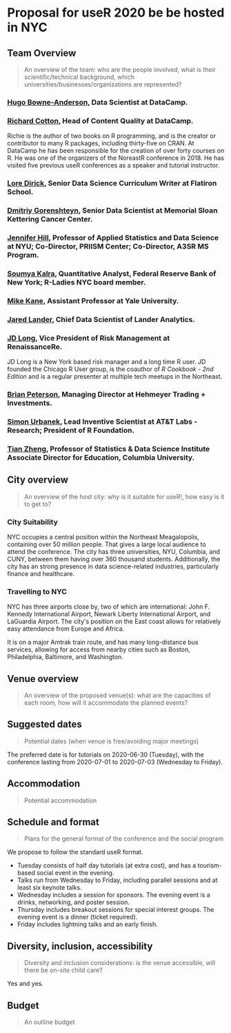 # Proposal for useR 2020 be be hosted in NYC

## Team Overview

> An overview of the team: who are the people involved, what is their scientific/technical background, which universities/businesses/organizations are represented?

### [Hugo Bowne-Anderson](https://www.linkedin.com/in/hugo-bowne-anderson-045939a5), Data Scientist at DataCamp.


### [Richard Cotton](https://www.linkedin.com/in/richierocks), Head of Content Quality at DataCamp.

Richie is the author of two books on R programming, and is the creator or contributor to many R packages, including thirty-five on CRAN. At DataCamp he has been responsible for the creation of over forty courses on R. He was one of the organizers of the NoreastR conference in 2018. He has visited five previous useR conferences as a speaker and tutorial instructor.

### [Lore Dirick](https://www.linkedin.com/in/lore-dirick-b9066234), Senior Data Science Curriculum Writer at Flatiron School.


### [Dmitriy Gorenshteyn](https://www.linkedin.com/in/dimagor), Senior Data Scientist at Memorial Sloan Kettering Cancer Center.


### [Jennifer Hill](https://www.linkedin.com/in/jennifer-hill-0a419310), Professor of Applied Statistics and Data Science at NYU; Co-Director, PRIISM Center; Co-Director, A3SR MS Program.


### [Soumya Kalra](https://www.linkedin.com/in/soumyakalra), Quantitative Analyst, Federal Reserve Bank of New York; R-Ladies NYC board member.


### [Mike Kane](https://www.linkedin.com/in/michael-kane-9766147), Assistant Professor at Yale University.


### [Jared Lander](https://www.linkedin.com/in/jaredlander), Chief Data Scientist of Lander Analytics.


### [JD Long](https://www.linkedin.com/in/jamesdlong), Vice President of Risk Management at RenaissanceRe.

JD Long is a New York based risk manager and a long time R user. JD founded the Chicago R User group, is the coauthor of _R Cookbook - 2nd Edition_ and is a regular presenter at multiple tech meetups in the Northeast. 

### [Brian Peterson](https://www.linkedin.com/in/briangpeterson), Managing Director at Hehmeyer Trading + Investments.


### [Simon Urbanek](https://www.linkedin.com/in/simon-urbanek-08b973106), Lead Inventive Scientist at AT&T Labs - Research; President of R Foundation.


### [Tian Zheng](https://www.linkedin.com/in/tian-zheng-082402/), Professor of Statistics & Data Science Institute Associate Director for Education, Columbia University.


## City overview

> An overview of the host city: why is it suitable for useR!, how easy is it to get to?

### City Suitability

NYC occupies a central position within the Northeast Meagalopolis, containing over 50 million people. That gives a large local audience to attend the conference. The city has three universities, NYU, Columbia, and CUNY, between them having over 360 thousand students. Additionally, the city has an strong presence in data science-related industries, particularly finance and healthcare.

### Travelling to NYC

NYC has three airports close by, two of which are international: John F. Kennedy International Airport, Newark Liberty International Airport, and LaGuardia Airport. The city's position on the East coast allows for relatively easy attendance from Europe and Africa.

It is on a major Amtrak train route, and has many long-distance bus services, allowing for access from nearby cities such as Boston, Philadelphia, Baltimore, and Washington.


## Venue overview

> An overview of the proposed venue(s): what are the capacities of each room, how will it accommodate the planned events?



## Suggested dates

> Potential dates (when venue is free/avoiding major meetings)

The preferred date is for tutorials on 2020-06-30 (Tuesday), with the conference lasting from 2020-07-01 to 2020-07-03 (Wednesday to Friday).

## Accommodation

> Potential accommodation



## Schedule and format

> Plans for the general format of the conference and the social program

We propose to follow the standard useR format.

- Tuesday consists of half day tutorials (at extra cost), and has a tourism-based social event in the evening.
- Talks run from Wednesday to Friday, including parallel sessions and at least six keynote talks. 
- Wednesday includes a session for sponsors. The evening event is a drinks, networking, and poster session.
- Thursday includes breakout sessions for special interest groups. The evening event is a dinner (ticket required).
- Friday includes lightning talks and an early finish.


## Diversity, inclusion, accessibility

> Diversity and inclusion considerations: is the venue accessible, will there be on-site child care?

Yes and yes.


## Budget

> An outline budget


